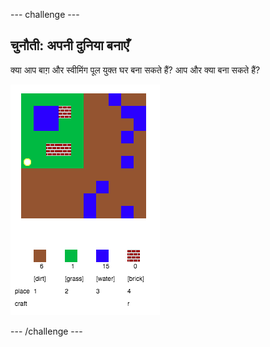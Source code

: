 --- challenge ---
## चुनौती: अपनी दुनिया बनाएँ
क्या आप बाग़ और स्वीमिंग पूल युक्त घर बना सकते हैं? आप और क्या बना सकते हैं?

![screenshot](images/craft-build-example.png)




--- /challenge ---